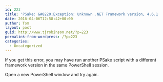 ```yaml
---
id: 223
title: 'PSake: &#8220;Exception: Unknown .NET Framework version, 4.6.1 specified in 4.6.1.&#8221;'
date: 2016-04-06T12:58:42+00:00
author: Tom
layout: post
guid: http://www.tjrobinson.net/?p=223
permalink-from-wordpress: /?p=223
categories:
  - Uncategorized
---
```

If you get this error, you may have run another PSake script with a different framework version in the same PowerShell session.

Open a new PowerShell window and try again.